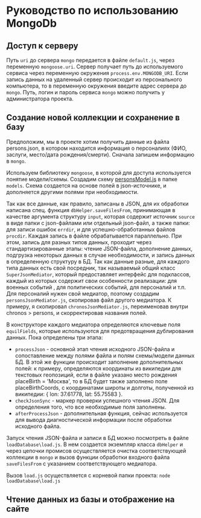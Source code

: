 # Руководство по использованию MongoDb

## Доступ к серверу

Путь `uri` до сервера `mongo` передается в файле `default.js`, через переменную `mongoose.uri`. Сервер получает путь до используемого сервиса через переменную окружения `process.env.MONGODB_URI`. Если запись данных на удаленный сервер происходит из персонального компьютера, то в переменную окружения введите адрес сервера до `mongo`. Путь, логин и пароль сервиса `mongo` можно получить у администратора проекта.

## Создание новой коллекции и сохранение в базу

Предположим, мы в проекте хотим получить данные из файла persons.json, в котором находится информация о персоналиях (ФИО, заслуги, место/дата рождения/смерти). Сначала запишем информацию в `mongo`.

Используем библиотеку `mongoose`, в которой для доступа используется понятие модели/схемы. Создадим схему [personsModel.js](https://github.com/solidarik/war-map/blob/master/models/personsModel.js) в папке `models`. Схема создается на основе полей в json-источнике, и дополняется другими полями при необходимости.

Так как все данные, как правило, записаны в JSON, для их обработки написана спец. функция `dbHelper.saveFilesFrom`, принимающая в качестве аргумента структуру `input`, которая содержит источник `source` в виде папки с json-файлами или отдельный json-файл, а также папки: для записи ошибок `errdir`, и для успешно-обработанных файлов `procdir`. Каждая запись в файле обрабатывается параллельно. При этом, запись для разных типов данных, проходит через стандартизированные этапы: чтение JSON-файла, дополнение данных, подгрузка некоторых данных в случае необходимости, и запись данных в определенную структуру в БД. Так как данные разные, для каждого типа данных есть свой посредник, так называемый общий класс `SuperJsonMediator`, который предоставляет интерфейс для подклассов, каждый из которых содержит свои особенности реализации: для военных событий , для политических событий, для персоналий и т.п. Для персоналий нужен свой медиатор, поэтому создадим `personsJsonMediator.js`, скопировав файл другого медиатора. К примеру, я скопировал `chronosJsonMediator.js`, переименовав внутри chronos > persons, и скорректировав названия полей.

В конструкторе каждого медиатора определяются ключевые поля `equilFields`, которые используются для предотвращения дублирования данных. Пока определены три этапа:

- `processJson` - основной этап чтения исходного JSON-файла и сопоставление между полями файла и полям схемы/модели данных БД. В этой же функции происходит заполнение дополнительных полей: к примеру, определяются координаты из википедии для текстовых геопозиций, если в файле указано место рождения placeBirth = 'Москва', то в БД будет также заполнено поле placeBirthCoords, с координатами широты и долготы, полученной из википедии: { lon: 37.61778, lat: 55.75583 }.
- `checkJsonSync` - маркер проверки успешного чтения JSON. Для определения того, что все необходимые поля заполнены.
- `afterProcessJson` - дополнительная функция, сейчас используется для вывода диагностической информации после обработки исходного файла.

Запуск чтения JSON-файла и записи в БД можно посмотреть в файле `loadDatabase\load.js`. В нем создается экземпляр класса `dbHelper` и через цепочки промисов осуществляется очистка соответствующей коллекции в `mongo` и вызов функции обработки входного файла `saveFilesFrom` с указанием соответствующего медиатора.

Вызов `load.js` осуществляется с корневой папки проекта:
`node loadDatabase\load.js`

## Чтение данных из базы и отображение на сайте
